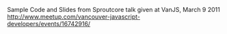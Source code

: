 Sample Code and Slides from Sproutcore talk given at VanJS, March 9 2011
http://www.meetup.com/vancouver-javascript-developers/events/16742916/

